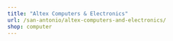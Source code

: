 ```yaml
---
title: "Altex Computers & Electronics"
url: /san-antonio/altex-computers-and-electronics/
shop: computer
---
```

